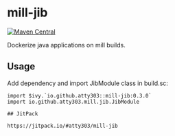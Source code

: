# mill-jib

[![Maven Central](https://maven-badges.herokuapp.com/maven-central/io.github.atty303/mill-jib_2.13/badge.svg)](https://maven-badges.herokuapp.com/maven-central/io.github.atty303/mill-jib_2.13)

Dockerize java applications on mill builds.

## Usage

Add dependency and import JibModule class in build.sc:

```
import $ivy.`io.github.atty303::mill-jib:0.3.0`
import io.github.atty303.mill.jib.JibModule

## JitPack

https://jitpack.io/#atty303/mill-jib


```
